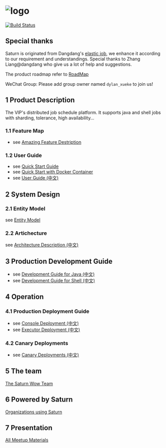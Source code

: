 # ![logo](https://github.com/vipshop/Saturn/blob/doc/saturn-logo.jpg)

[![Build Status](https://secure.travis-ci.org/vipshop/Saturn.png?branch=develop)](https://travis-ci.org/vipshop/Saturn)

## Special thanks

Saturn is originated from Dangdang's [elastic job](https://github.com/dangdangdotcom/elastic-job), we enhance it according to our requirement and understandings. Special thanks to Zhang Liang@dangdang who give us a lot of help and suggestions.

The product roadmap refer to [RoadMap](https://github.com/vipshop/Saturn/wiki/Saturn-Roadmap-CN)

WeChat Group: Please add group owner named `dylan_xueke` to join us!

## 1 Product Description

The VIP's distributed job schedule platform. It supports java and shell jobs with sharding, tolerance, high availability...

### 1.1 Feature Map

- see [Amazing Feature Destription](https://github.com/vipshop/Saturn/wiki/Saturn-Amazing-Feature-Description)

### 1.2 User Guide
- see [Quick Start Guide](https://github.com/vipshop/Saturn/wiki/Quick-Start)
- see [Quick Start with Docker Container](https://github.com/vipshop/Saturn/wiki/Quick-Start---Docker)
- see [User Guide (中文)](https://github.com/vipshop/Saturn/wiki/%E4%BD%BF%E7%94%A8%E6%8C%87%E5%BC%95(%E5%AE%8C%E6%95%B4))


## 2 System Design

### 2.1 Entity Model
see [Entity Model](https://github.com/vipshop/Saturn/wiki/Saturn-Entity-Model)

### 2.2 Artichecture
see [Architecture Description (中文)](https://github.com/vipshop/Saturn/wiki/Saturn%E6%9E%B6%E6%9E%84%E6%96%87%E6%A1%A3)

## 3 Production Development Guide
- see [Development Guide for Java (中文)](https://github.com/vipshop/Saturn/wiki/saturn%E5%BC%80%E5%8F%91%E6%8C%87%E5%BC%95%E4%B9%8BJava%E4%BD%9C%E4%B8%9A)
- see [Development Guide for Shell (中文)](https://github.com/vipshop/Saturn/wiki/saturn%E5%BC%80%E5%8F%91%E6%8C%87%E5%BC%95%E4%B9%8Bshell%E4%BD%9C%E4%B8%9A)

## 4 Operation
### 4.1 Production Deployment Guide
- see [Console Deployment (中文)](https://github.com/vipshop/Saturn/wiki/Saturn%E9%83%A8%E7%BD%B2%E6%96%87%E6%A1%A3%E4%B9%8BConsole)
- see [Executor Deployment (中文)](https://github.com/vipshop/Saturn/wiki/Saturn部署文档之executor)

### 4.2 Canary Deployments
- see [Canary Deployments (中文)](https://github.com/vipshop/Saturn/wiki/Saturn-Job-Gray-Upgrade-Process)

## 5 The team

[The Saturn Wow Team](https://github.com/vipshop/Saturn/wiki/Saturn's-Wow-Team)

## 6 Powered by Saturn

[Organizations using Saturn](https://github.com/vipshop/Saturn/wiki/Organizations-using-Saturn)

## 7 Presentation

[All Meetup Materials](https://github.com/vipshop/Saturn/wiki/Presentation)
